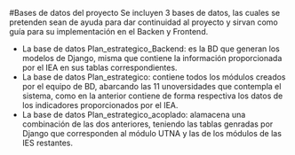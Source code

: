 #Bases de datos del proyecto
Se incluyen 3 bases de datos, las cuales se pretenden sean de ayuda para dar continuidad al proyecto y sirvan como guía para su implementación en el Backen y Frontend.
* La base de datos Plan_estrategico_Backend: es la BD que generan los modelos de Django, misma que contiene la información proporcionada por el IEA en sus tablas correspondientes.
* La base de datos Plan_estrategico: contiene todos los módulos creados por el equipo de BD, abarcando las 11 unoversidades que contempla el sistema, como en la anterior contiene de forma respectiva los datos de los indicadores proporcionados por el IEA.
* La base de datos Plan_estrategico_acoplado: alamacena una combinación de las dos anteriores, teniendo las tablas genradas por Django que corresponden al módulo UTNA y las de los módulos de las IES restantes.
